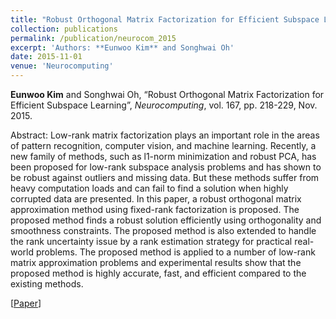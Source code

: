 ```yaml
---
title: "Robust Orthogonal Matrix Factorization for Efficient Subspace Learning"
collection: publications
permalink: /publication/neurocom_2015
excerpt: 'Authors: **Eunwoo Kim** and Songhwai Oh'
date: 2015-11-01
venue: 'Neurocomputing'
---
```

**Eunwoo Kim** and Songhwai Oh, “Robust Orthogonal Matrix Factorization for Efficient Subspace Learning”, *Neurocomputing*, vol. 167, pp.  218-229, Nov. 2015.

Abstract: Low-rank matrix factorization plays an important role in the areas of pattern recognition, computer vision, and machine learning. Recently, a new family of methods, such as l1-norm minimization and robust PCA, has been proposed for low-rank subspace analysis problems and has shown to be robust against outliers and missing data. But these methods suffer from heavy computation loads and can fail to find a solution when highly corrupted data are presented. In this paper, a robust orthogonal matrix approximation method using fixed-rank factorization is proposed. The proposed method finds a robust solution efficiently using orthogonality and smoothness constraints. The proposed method is also extended to handle the rank uncertainty issue by a rank estimation strategy for practical real-world problems. The proposed method is applied to a number of low-rank matrix approximation problems and experimental results show that the proposed method is highly accurate, fast, and efficient compared to the existing methods.

[[Paper](https://www.sciencedirect.com/science/article/pii/S092523121500555X)] 
